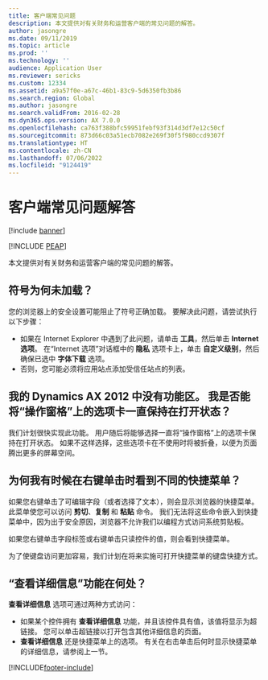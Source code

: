 ```yaml
---
title: 客户端常见问题
description: 本文提供对有关财务和运营客户端的常见问题的解答。
author: jasongre
ms.date: 09/11/2019
ms.topic: article
ms.prod: ''
ms.technology: ''
audience: Application User
ms.reviewer: sericks
ms.custom: 12334
ms.assetid: a9a57f0e-a67c-46b1-83c9-5d6350fb3b86
ms.search.region: Global
ms.author: jasongre
ms.search.validFrom: 2016-02-28
ms.dyn365.ops.version: AX 7.0.0
ms.openlocfilehash: ca763f388bfc59951febf93f314d3df7e12c50cf
ms.sourcegitcommit: 873d66c03a51ecb7082e269f30f5f980ccd9307f
ms.translationtype: HT
ms.contentlocale: zh-CN
ms.lasthandoff: 07/06/2022
ms.locfileid: "9124419"
---
```

# <a name="client-faq"></a>客户端常见问题解答

[!include [banner](../includes/banner.md)]


[!INCLUDE [PEAP](../../../includes/peap-1.md)]

本文提供对有关财务和运营客户端的常见问题的解答。

## <a name="why-arent-symbols-loaded"></a>符号为何未加载？

您的浏览器上的安全设置可能阻止了符号正确加载。 要解决此问题，请尝试执行以下步骤：

- 如果在 Internet Explorer 中遇到了此问题，请单击 **工具**，然后单击 **Internet 选项**。 在“Internet 选项”对话框中的 **隐私** 选项卡上，单击 **自定义级别**，然后确保已选中 **字体下载** 选项。
- 否则，您可能必须将应用站点添加受信任站点的列表。

## <a name="i-miss-the-ribbon-from-dynamics-ax-2012-can-i-keep-action-pane-tabs-open-all-the-time"></a>我的 Dynamics AX 2012 中没有功能区。 我是否能将“操作窗格”上的选项卡一直保持在打开状态？

我们计划很快实现此功能。 用户随后将能够选择一直将“操作窗格”上的选项卡保持在打开状态。 如果不这样选择，这些选项卡在不使用时将被折叠，以便为页面腾出更多的屏幕空间。

## <a name="why-do-i-sometimes-see-different-shortcut-menus-when-i-right-click"></a>为何我有时候在右键单击时看到不同的快捷菜单？

如果您右键单击了可编辑字段（或者选择了文本），则会显示浏览器的快捷菜单。 此菜单使您可以访问 **剪切**、**复制** 和 **粘贴** 命令。 我们无法将这些命令嵌入到快捷菜单中，因为出于安全原因，浏览器不允许我们以编程方式访问系统剪贴板。

如果您右键单击字段标签或右键单击只读控件的值，则会看到快捷菜单。

为了使键盘访问更加容易，我们计划在将来实施可打开快捷菜单的键盘快捷方式。

## <a name="where-is-the-view-details-functionality"></a>“查看详细信息”功能在何处？

**查看详细信息** 选项可通过两种方式访问：

- 如果某个控件拥有 **查看详细信息** 功能，并且该控件具有值，该值将显示为超链接。 您可以单击超链接以打开包含其他详细信息的页面。
- **查看详细信息** 还是快捷菜单上的选项。 有关在右击单击后何时显示快捷菜单的详细信息，请参阅上一节。


[!INCLUDE[footer-include](../../../includes/footer-banner.md)]
